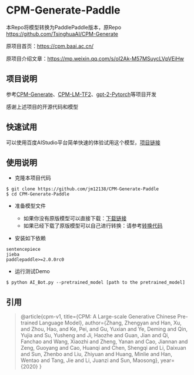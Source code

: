 # CPM-Generate-Paddle
本Repo将模型转换为PaddlePaddle版本，原Repo https://github.com/TsinghuaAI/CPM-Generate

原项目首页：https://cpm.baai.ac.cn/

原项目介绍文章：https://mp.weixin.qq.com/s/oI2Ak-M57MSuycLVpVEiHw

## 项目说明
参考[CPM-Generate](https://github.com/TsinghuaAI/CPM-Generate)、[CPM-LM-TF2](https://github.com/qhduan/CPM-LM-TF2)、[gpt-2-Pytorch](https://github.com/graykode/gpt-2-Pytorch)等项目开发

感谢上述项目的开源代码和模型

## 快速试用
可以使用百度AIStudio平台简单快速的体验试用这个模型，[项目链接](https://aistudio.baidu.com/aistudio/projectdetail/1279908)

## 使用说明
* 克隆本项目代码
```shell
$ git clone https://github.com/jm12138/CPM-Generate-Paddle
$ cd CPM-Generate-Paddle
```

* 准备模型文件
  * 如果你没有原版模型可以直接下载：[下载链接](http://bj.bcebos.com/v1/ai-studio-online/61492e028f1e4a5e863abbab062b4cfc428c114c8e794429a3448da9610180e4?responseContentDisposition=attachment%3B%20filename%3DCPM-LM.pdparams&authorization=bce-auth-v1%2F0ef6765c1e494918bc0d4c3ca3e5c6d1%2F2020-12-02T16%3A21%3A57Z%2F-1%2F%2Fffcd85aa00f73ab708450dd6b4d880519c7d72458a8d8e88027b4cfe5bb59377)
  * 如果已经下载了原版模型可以自己进行转换：请参考[转换代码](https://github.com/jm12138/CPM-Generate-Paddle/blob/main/convert.py)

* 安装如下依赖
```
sentencepiece 
jieba
paddlepaddle>=2.0.0rc0
```

* 运行测试Demo
```shell
$ python AI_Bot.py --pretrained_model [path to the pretrained_model]
```

## 引用
> @article{cpm-v1,
  title={CPM: A Large-scale Generative Chinese Pre-trained Language Model},
  author={Zhang, Zhengyan and Han, Xu, and Zhou, Hao, and Ke, Pei, and Gu, Yuxian and Ye, Deming and Qin, Yujia and Su, Yusheng and Ji, Haozhe and Guan, Jian and Qi, Fanchao and Wang, Xiaozhi and Zheng, Yanan and Cao, Jiannan and Zeng, Guoyang and Cao, Huanqi and Chen, Shengqi and Li, Daixuan and Sun, Zhenbo and Liu, Zhiyuan and Huang, Minlie and Han, Wentao and Tang, Jie and Li, Juanzi and Sun, Maosong},
  year={2020}
}
